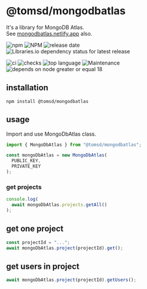 # @tomsd/mongodbatlas

It's a library for MongoDB Atlas.  
See [mongodbatlas.netlify.app](https://mongodbatlas.netlify.app/) also.

![npm](https://img.shields.io/npm/v/@tomsd/mongodbatlas?style=for-the-badge&logo=npm)
![NPM](https://img.shields.io/npm/l/@tomsd/mongodbatlas?style=for-the-badge&logo=npm)
![release date](https://img.shields.io/github/release-date/tomsdoo/mongodbatlas?style=for-the-badge&logo=npm)
![Libraries.io dependency status for latest release](https://img.shields.io/librariesio/release/npm/@tomsd/mongodbatlas?style=for-the-badge&logo=npm)

![ci](https://img.shields.io/github/actions/workflow/status/tomsdoo/mongodbatlas/ci.yml?style=social&logo=github)
![checks](https://img.shields.io/github/check-runs/tomsdoo/mongodbatlas/main?style=social&logo=github)
![top language](https://img.shields.io/github/languages/top/tomsdoo/mongodbatlas?style=social&logo=typescript)
![Maintenance](https://img.shields.io/maintenance/yes/2024?style=social&logo=github)
![depends on node greater or equal 18](https://img.shields.io/badge/node.js-%3E%3D%2018-lightyellow?style=social&logo=nodedotjs)

## installation
``` shell
npm install @tomsd/mongodbatlas
```

## usage

Import and use MongoDbAtlas class.

``` typescript
import { MongoDbAtlas } from "@tomsd/mongodbatlas";

const mongoDbAtlas = new MongoDbAtlas(
  PUBLIC_KEY,
  PRIVATE_KEY
);
```

### get projects

``` typescript
console.log(
  await mongoDbAtlas.projects.getAll()
);
```

## get one project

``` typescript
const projectId = "...";
await mongoDbAtlas.project(projectId).get();
```

## get users in project

``` typescript
await mongoDbAtlas.project(projectId).getUsers();
```
